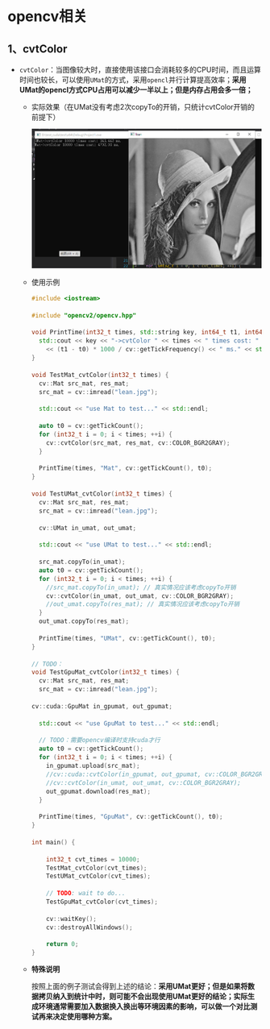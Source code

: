 # opencv相关

## 1、cvtColor

- `cvtColor`：当图像较大时，直接使用该接口会消耗较多的CPU时间，而且运算时间也较长，可以使用`UMat`的方式，采用`opencl`并行计算提高效率；**采用UMat的opencl方式CPU占用可以减少一半以上；但是内存占用会多一倍；**

  - 实际效果（在UMat没有考虑2次copyTo的开销，只统计cvtColor开销的前提下）

    ![UMat&Mat对比测试结果](./img/cvtColor(UMat-Mat).png)

  - 使用示例

    ```c++
    #include <iostream>
    
    #include "opencv2/opencv.hpp"
    
    void PrintTime(int32_t times, std::string key, int64_t t1, int64_t t0) {
      std::cout << key << "->cvtColor " << times << " times cost: "
        << (t1 - t0) * 1000 / cv::getTickFrequency() << " ms." << std::endl;
    }
    
    void TestMat_cvtColor(int32_t times) {
      cv::Mat src_mat, res_mat;
      src_mat = cv::imread("lean.jpg");
    
      std::cout << "use Mat to test..." << std::endl;
    
      auto t0 = cv::getTickCount();
      for (int32_t i = 0; i < times; ++i) {
        cv::cvtColor(src_mat, res_mat, cv::COLOR_BGR2GRAY);
      }
    
      PrintTime(times, "Mat", cv::getTickCount(), t0);
    }
    
    void TestUMat_cvtColor(int32_t times) {
      cv::Mat src_mat, res_mat;
      src_mat = cv::imread("lean.jpg");
    
      cv::UMat in_umat, out_umat;
    
      std::cout << "use UMat to test..." << std::endl;
    
      src_mat.copyTo(in_umat);
      auto t0 = cv::getTickCount();
      for (int32_t i = 0; i < times; ++i) {
        //src_mat.copyTo(in_umat); // 真实情况应该考虑copyTo开销
        cv::cvtColor(in_umat, out_umat, cv::COLOR_BGR2GRAY);
        //out_umat.copyTo(res_mat); // 真实情况应该考虑copyTo开销
      }
      out_umat.copyTo(res_mat);
    
      PrintTime(times, "UMat", cv::getTickCount(), t0);
    }
    
    // TODO：
    void TestGpuMat_cvtColor(int32_t times) {
      cv::Mat src_mat, res_mat;
	  src_mat = cv::imread("lean.jpg");
    
    cv::cuda::GpuMat in_gpumat, out_gpumat;
    
      std::cout << "use GpuMat to test..." << std::endl;
    
      // TODO：需要opencv编译时支持cuda才行
      auto t0 = cv::getTickCount();
      for (int32_t i = 0; i < times; ++i) {
        in_gpumat.upload(src_mat);
        //cv::cuda::cvtColor(in_gpumat, out_gpumat, cv::COLOR_BGR2GRAY);
        //cv::cvtColor(in_umat, out_umat, cv::COLOR_BGR2GRAY);
        out_gpumat.download(res_mat);
      }
    
      PrintTime(times, "GpuMat", cv::getTickCount(), t0);
    }
    
    int main() {
    
    	int32_t cvt_times = 10000;
    	TestMat_cvtColor(cvt_times);
        TestUMat_cvtColor(cvt_times);
        
        // TODO: wait to do...
        TestGpuMat_cvtColor(cvt_times);
    
    	cv::waitKey();
    	cv::destroyAllWindows();
    
    	return 0;
    }
    ```
    
  - **特殊说明**
  
    按照上面的例子测试会得到上述的结论：**采用UMat更好；但是如果将数据拷贝纳入到统计中时，则可能不会出现使用UMat更好的结论；实际生成环境通常需要加入数据换入换出等环境因素的影响，可以做一个对比测试再来决定使用哪种方案。**
  
  